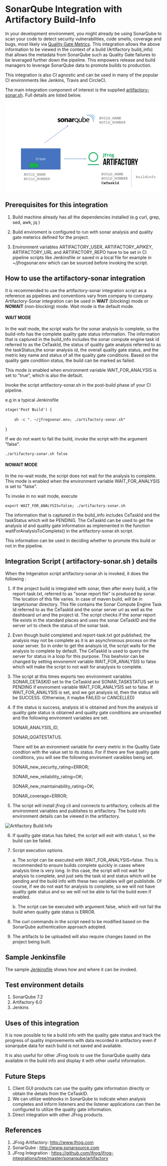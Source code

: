 # SonarQube Integration with Artifactory Build-Info #

In your development environment, you might already be using SonarQube to scan your code to detect
security vulnerabilities, code smells, coverage and bugs, most likely via  [Quality Gate Metrics][8a22582c].
This integration allows the above information to be viewed in the context of a build (Artifactory build_info) that allows the metadata from SonarQube such as Quality Gate failures to be leveraged further down the pipeline. This empowers release and build managers to leverage SonarQube data to promote builds to production.

  [8a22582c]: https://docs.sonarqube.org/display/SONAR/Quality+Gates "SonarQualityGates"



This integration is also CI agnostic and can be used in many of the popular CI environments like Jenkins, Travis and CircleCI.

The main integration component of interest is the supplied [artifactory-sonar.sh](https://github.com/jfrog/jfrog-integrations/blob/master/sonarqube/artifactory/artifactory-sonar.sh). Full details are listed below.

![Artifactory-SonarQube Integration](images/jfrogsonarintro.png)


## Prerequisites for this integration ##

1. Build machine already has all the dependencies installed (e.g curl, grep, sed, awk, jq )


2. Build enviroment is configured to run with sonar analysis and quality gate meterics defined for the  project.

3. Environment variables ARTIFACTORY_USER, ARTIFACTORY_APIKEY, ARTIFACTORY_URL and ARTIFACTORY_REPO have to be set in CI pipeline scripts like Jenkinsfile or saved in a local file for example in ~/jfrogsonar.env which can be sourced before invoking the script.


## How to use the artifactory-sonar integration ##

It is recommended to use the artifactory-sonar integration  script as a reference as pipelines and conventions vary from company to company. Artifactory-Sonar integration can be used in **WAIT**  (blocking) mode or **NOWAIT** (non-blocking) mode. Wait
mode is the default mode.

#### WAIT MODE ####

In the wait mode, the script waits for the sonar analysis to complete, so the build-info has the complete quality gate status information. The information that is captured in the build_info includes the sonar compute engine task id referred to as the CeTaskId,  the status of quality gate analysis referred to as the taskStatus,the sonar analysis id, the overall quality gate status, and the metric key name and status of all the quality gate conditions. Based on the quality gate condition status, the build can be marked as failed.

This mode is enabled when environment  variable WAIT_FOR_ANALYSIS is set to "true", which is also the default.

Invoke the script artifactory-sonar.sh in the post-build phase of your CI pipeline.

e.g in a typical Jenkinsfile

```
stage('Post Build') {

    sh -c ". ~/jfrogsonar.env; ./artifactory-sonar.sh"

}
```

If we do not want to fail the build, invoke the script with the argument "false".

    ./artifactory-sonar.sh false



#### NOWAIT MODE ####

In the no-wait mode, the script does not wait for the analysis to complete. This mode is enabled when
the environment variable WAIT_FOR_ANALYSIS is set to "false".

To invoke in no wait mode, execute

    export WAIT_FOR_ANALYSIS=false; ./artifactory-sonar.sh

The information that is captured in the build_info includes CeTaskId and the taskStatus which will be PENDING. The CeTaskId can be used to get the analysis id and quality gate information as implemented in the function waitForAnalysisToComplete() in the
artifactory-sonar.sh script.

This information can be used in deciding whether to promote this build or not in the pipeline.



## Integration Script ( artifactory-sonar.sh ) details ##

When the Intgeration script artifactory-sonar.sh is invoked, it does the following :

1. If the project build is integrated with sonar, then after every build, a file report-task.txt, referred to as "sonar report file" is produced by sonar. The location of this file varies. In case of maven build, will be in target/sonar directory. This file contains the Sonar Compute Engine Task Id referred to as the CeTaskId and the sonar server url as well  as the dashboard url and the project id. The script checks  if the sonar report file exists in the standard places and uses the sonar CeTaskID and the server url to check the status of the sonar task.

2. Even though build completed and report-task.txt got published, the analysis may not be complete as it is an asynchronous process on the sonar server. So in order to get the analsyis id, the script waits for the analysis to complete by default.  The CeTaskId is used to query the server for status in a loop for this purpose. This beahvior can be changed by setting envonemnt variable WAIT_FOR_ANALYSIS to false which will make the script to not wait for anaylysis to complete.

3. The script at this times exports two environment variables SONAR_CETASKID set to the CeTaskId and SONAR_TASKSTATUS set to PENDING if enviroment variable WAIT_FOR_ANALYSIS set to false. If WAIT_FOR_ANALYSIS is set, and we got analysis id, then the status will be SUCCESS. (Otherwise, it maybe FAILED or CANCELLED)

4. If the status is success, analysis id is obtained and from the analysis id quality gate status is obtained and  quality gate conditions are unravelled and the following enviroment variables are set.

    SONAR_ANALYSIS_ID,

    SONAR_QGATESTATUS.

    There will be an evironment variable for every metric in the Qualtiy Gate condtion with the value set to its status. For if there are five quality gate conditions, you will see the following enviroment varaibles being set.

    SONAR_new_security_rating=ERROR;

    SONAR_new_reliability_rating=OK;

    SONAR_new_maintainability_rating=OK;

    SONAR_coverage=ERROR;

5. The script will install jfrog cli and connects to artifactory, collects all the environment variables and publishes to artifactory. The build info environment details can be viewed in the artifactory.


![Artifactory Build Info](https://github.com/jfrog/jfrog-integrations/blob/master/sonarqube/artifactory/images/artifactory_buildinfo.png)

6. If quality gate status has failed, the script will exit with status 1, so the build can be failed.

7. Script execution options.

    a. The script can be executed with WAIT_FOR_ANALYSIS=false. This is recommended to ensure builds complete quickly in cases where analysis time is very long. In this case, the script will not wait for analysis to complete, and just sets the task id and status which will be pending and the build info with these two variables will get publishde. Of course, if we do not wait for analysis to complete, so we will not have quality gate status and so we will not be able to fail the build even if enabled.

    b. The script can be executed with argument false, which will not fail the build when quality gate status is ERROR.

8. The curl commands in the script need to be modified based on the SonarQube authentication approach adopted.

9. The artifacts to be uploaded will also require changes based on the project being built.

## Sample Jenkinsfile ##

The sample [Jenkinsfile](https://github.com/jfrog/jfrog-integrations/blob/master/sonarqube/artifactory/Jenkinsfile) shows how and where it can be invoked.

## Test environment details ##

1. SonarQube 7.2
2. Artifactory 6.0
3. Jenkins




## Uses of this integration ##

It is now possible to tie a build info with the quality gate status and track the progress
of quality improvements with data recorded in artifactory even if sonarqube data for each build is not saved and available.

It is also useful for other JFrog tools  to use the
SonarQube quality data available in the build info and display it with other useful
information.

## Future Steps ##

1. Client GUI products can use the quality gate information directly or obtain the details from the CeTaskID.
2. We can utilize webhooks in SonarQube to indicate when analysis completes and inform listeners and the listener applications can then be configured to utilize the quality gate information.
3. Direct integration with other JFrog products.

## References ##

1. JFrog Artifactory:  http://www.jfrog.com
2. SonarQube : http://www.sonarsource.com
3. JFrog Integration : https://github.com/jfrog/jfrog-integrations/tree/master/sonarqube/artifactory
